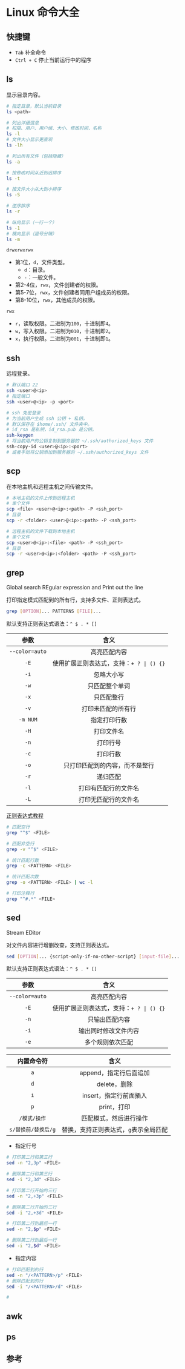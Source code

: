 # Linux 命令大全


<!--more-->

## 快捷键

- `Tab` 补全命令
- `Ctrl + C` 停止当前运行中的程序

## ls

显示目录内容。

```bash
# 指定目录，默认当前目录
ls <path>

# 列出详细信息
# 权限、用户、用户组、大小、修改时间、名称
ls -l
# 文件大小显示更直观
ls -lh

# 列出所有文件（包括隐藏）
ls -a

# 按修改时间从近到远排序
ls -t

# 按文件大小从大到小排序
ls -S

# 逆序排序
ls -r

# 纵向显示（一行一个）
ls -1
# 横向显示（逗号分隔）
ls -m
```

`drwxrwxrwx`

- 第1位，`d`，文件类型。
    - `d`：目录。
    - `-`：一般文件。
- 第2-4位，`rwx`，文件创建者的权限。
- 第5-7位，`rwx`，文件创建者同用户组成员的权限。
- 第8-10位，`rwx`，其他成员的权限。

`rwx`

- `r`，读取权限。二进制为`100`，十进制即`4`。
- `w`，写入权限。二进制为`010`，十进制即`2`。
- `x`，执行权限。二进制为`001`，十进制即`1`。

## ssh

远程登录。

```bash
# 默认端口 22
ssh <user>@<ip>
# 指定端口
ssh <user>@<ip> -p <port>

# ssh 免密登录
# 为当前用户生成 ssh 公钥 + 私钥。
# 默认保存在 $home/.ssh/ 文件夹中。
# id_rsa 是私钥，id_rsa.pub 是公钥。
ssh-keygen
# 将当前用户的公钥复制到服务器的 ~/.ssh/authorized_keys 文件
ssh-copy-id <user>@<ip>:<port>
# 或者手动将公钥添加到服务器的 ~/.ssh/authorized_keys 文件
```

## scp

在本地主机和远程主机之间传输文件。

```bash
# 本地主机的文件上传到远程主机
# 单个文件
scp <file> <user>@<ip>:<path> -P <ssh_port>
# 目录
scp -r <folder> <user>@<ip>:<path> -P <ssh_port>

# 远程主机的文件下载到本地主机
# 单个文件
scp <user>@<ip>:<file> <path> -P <ssh_port>
# 目录
scp -r <user>@<ip>:<folder> <path> -P <ssh_port>
```

## grep

Global search REgular expression and Print out the line

打印指定模式匹配到的所有行，支持多文件、正则表达式。

```bash
grep [OPTION]... PATTERNS [FILE]...
```

默认支持正则表达式语法：`^ $ . * []`

|参数|含义|
|:---:|:---:|
|`--color=auto`|高亮匹配内容|
|`-E`|使用扩展正则表达式，支持：`+ ? \| () {}`|
|`-i`|忽略大小写|
|`-w`|只匹配整个单词|
|`-x`|只匹配整行|
|`-v`|打印未匹配的所有行|
|`-m NUM`|指定打印行数|
|`-H`|打印文件名|
|`-n`|打印行号|
|`-c`|打印行数|
|`-o`|只打印匹配到的内容，而不是整行|
|`-r`|递归匹配|
|`-l`|打印有匹配行的文件名|
|`-L`|打印无匹配行的文件名|

[正则表达式教程](../正则表达式教程/)

```bash
# 匹配空行
grep "^$" <FILE>

# 匹配非空行
grep -v "^$" <FILE>

# 统计匹配行数
grep -c <PATTERN> <FILE>

# 统计匹配次数
grep -o <PATTERN> <FILE> | wc -l

# 打印注释行
grep "^#.*" <FILE>
```

## sed

Stream EDitor

对文件内容进行增删改查，支持正则表达式。

```bash
sed [OPTION]... {script-only-if-no-other-script} [input-file]...
```

默认支持正则表达式语法：`^ $ . * []`

|参数|含义|
|:---:|:---:|
|`--color=auto`|高亮匹配内容|
|`-E`|使用扩展正则表达式，支持：`+ ? \| () {}`|
|`-n`|只输出匹配内容|
|`-i`|输出同时修改文件内容|
|`-e`|多个规则依次匹配|

|内置命令符|含义|
|:---:|:---:|
|`a`|append，指定行后面追加|
|`d`|delete，删除|
|`i`|insert，指定行前面插入|
|`p`|print，打印|
|`/模式/操作`|匹配模式，然后进行操作|
|`s/替换前/替换后/g`|替换，支持正则表达式，`g`表示全局匹配|

- 指定行号

```bash
# 打印第二行和第三行
sed -n "2,3p" <FILE>

# 删除第二行和第三行
sed -i "2,3d" <FILE>

# 打印第二行开始的三行
sed -n "2,+3p" <FILE>

# 删除第二行开始的三行
sed -i "2,+3d" <FILE>

# 打印第二行到最后一行
sed -n "2,$p" <FILE>

# 删除第二行到最后一行
sed -i "2,$d" <FILE>
```

- 指定内容

```bash
# 打印匹配到的行
sed -n "/<PATTERN>/p" <FILE>
# 删除匹配到的行
sed -i "/<PATTERN>/d" <FILE>

#
```

## awk

## ps

## 参考


